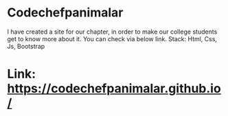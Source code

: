 # Codechefpanimalar
I have created a site for our chapter, in order to make our college students get to know more about it.
You can check via below link.
Stack: Html, Css, Js, Bootstrap
# Link: https://codechefpanimalar.github.io/
